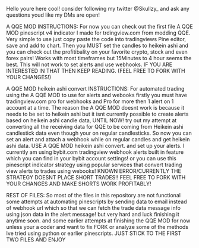 Hello  youre here cool! consider following my twitter @Skullzy_ and ask any questions youd like my DMs are open!

A QQE MOD INSTRUCTIONS:
For now you can check out the first file A QQE MOD pinescript v4 indicator I made for trdingview.com from modding QQE.
Very simple to use just copy paste the code into tradingviews Pine editor, save and add to chart. 
Then you MUST set the candles to heikein ashi and you can check out the profitibality on your favorite crypto, stock
and even forex pairs! Works with most timeframes but 15Minutes to 4 hour seems the best. This will not work to set alerts and use webhooks. 
IF YOU ARE INTERESTED IN THAT THEN KEEP READING. (FEEL FREE TO FORK WITH YOUR CHANGES!)

A QQE MOD heikein ashi convert INSTRUCTIONS:
For automated trading using the A QQE MOD to use for alerts and webooks firstly you must have tradingview.com pro for webhooks and Pro for more
then 1 alert on 1 account at a time. The reason the A QQE MOD doesnt work is because it needs to be set to heikein ashi but it isnt currently
possible to create alerts based on heikein ashi candle data, UNTIL NOW! try out my attempt at converting all the receiving data for QQE
to be coming from Heikein ashi candlestick data even though your on regular candlesticks. So now you can set an alert and attach a webhook while on regular
candles and get heikein ashi data. USE A QQE MOD heikein ashi convert. and set up your alerts. I currently am using bybit.com tradingview webhook alerts
built in feature which you can find in your bybit account settings! or you can use this pinescript indicator strategy using popular services that convert trading 
view alerts to trades using webooks! KNOWN ERROR/CURRENTLY THE STRATEGY DOESNT PLACE SHORT TRADES!! FEEL FREE TO FORK WITH YOUR CHANGES AND MAKE SHORTS WORK PROFITABLY!

REST OF FILES:
So most of the files in this repository are not functional some attempts at automating pinescripts by sending data to email instead of 
webhook url which so that we can fetch the trade data message info using json data in the alert message! but very hard and luck finishing it anytime soon.
and some earlier attempts at finishing the QQE MOD for now unless your a coder and want to fix FORK or analyze some of the methods Ive tried using python or earlier
pinescripts. JUST STICK TO THE FIRST TWO FILES AND ENJOY


